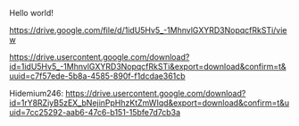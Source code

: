 Hello world!

https://drive.google.com/file/d/1idU5Hv5_-1MhnvlGXYRD3NopqcfRkSTi/view

https://drive.usercontent.google.com/download?id=1idU5Hv5_-1MhnvlGXYRD3NopqcfRkSTi&export=download&confirm=t&uuid=c7f57ede-5b8a-4585-890f-f1dcdae361cb

Hidemium246: https://drive.usercontent.google.com/download?id=1rY8RZiyB5zEX_bNejinPpHhzKtZmWIqd&export=download&confirm=t&uuid=7cc25292-aab6-47c6-b151-15bfe7d7cb3a
